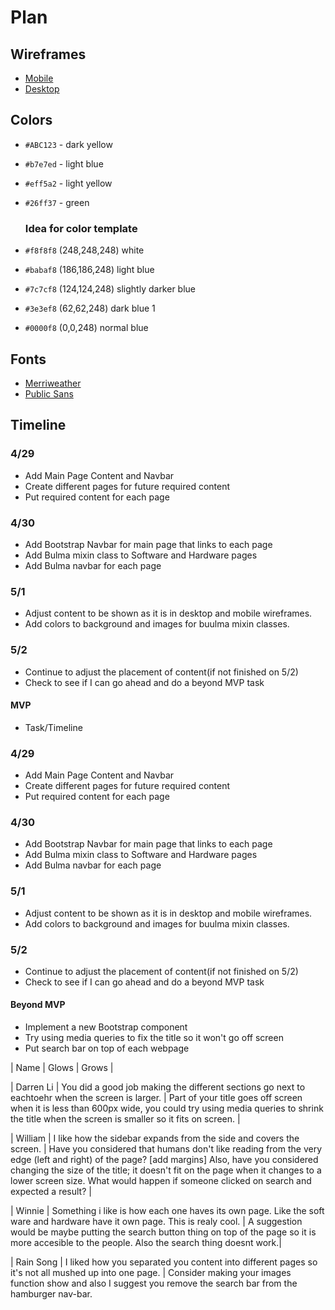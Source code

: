 # Plan

## Wireframes
* [Mobile](https://wireframe.cc/e8iHLQ)
* [Desktop](https://wireframe.cc/Xx3Fix)

## Colors
* `#ABC123` - dark yellow
* `#b7e7ed` - light blue
* `#eff5a2` - light yellow
* `#26ff37` - green

  ### Idea for color template
* `#f8f8f8`	(248,248,248) white
* `#babaf8`	(186,186,248) light blue
* `#7c7cf8`	(124,124,248) slightly darker blue
* `#3e3ef8`	(62,62,248) dark blue 1
* `#0000f8`	(0,0,248) normal blue
## Fonts
* [Merriweather](https://fonts.googleapis.com/css2family=Butcherman&family=Comic+Neue:ital,wght@0,300;0,400;0,700;1,300;1,400;1,700&family=Fontdiner+Swanky&family=Merriweather:ital,wght@0,300;0,400;0,700;0,900;1,300;1,400;1,700;1,900&family=Montserrat:ital,wght@0,100..900;1,100..900&family=Public+Sans:ital,wght@0,100..900;1,100..900&family=Roboto:ital,wght@0,100;0,300;0,400;0,500;0,700;0,900;1,100;1,300;1,400;1,500;1,700;1,900&family=Tagesschrift&family=Teko:wght@300..700&display=swap)
* [Public Sans](https://fonts.googleapis.com/css2?family=Butcherman&family=Comic+Neue:ital,wght@0,300;0,400;0,700;1,300;1,400;1,700&family=Fontdiner+Swanky&family=Merriweather:ital,wght@0,300;0,400;0,700;0,900;1,300;1,400;1,700;1,900&family=Montserrat:ital,wght@0,100..900;1,100..900&family=Public+Sans:ital,wght@0,100..900;1,100..900&family=Roboto:ital,wght@0,100;0,300;0,400;0,500;0,700;0,900;1,100;1,300;1,400;1,500;1,700;1,900&family=Tagesschrift&family=Teko:wght@300..700&display=swap)


## Timeline

### 4/29
* Add Main Page Content and Navbar
* Create different pages for future required content
* Put required content for each page


### 4/30
* Add Bootstrap Navbar for main page that links to each page
* Add Bulma mixin class to Software and Hardware pages
* Add Bulma navbar for each page


### 5/1
* Adjust content to be shown as it is in desktop and mobile wireframes.
* Add colors to background and images for buulma mixin classes.
### 5/2
* Continue to adjust the placement of content(if not finished on 5/2)
* Check to see if I can go ahead and do a beyond MVP task






#### MVP

* Task/Timeline

### 4/29
* Add Main Page Content and Navbar
* Create different pages for future required content
* Put required content for each page


### 4/30
* Add Bootstrap Navbar for main page that links to each page
* Add Bulma mixin class to Software and Hardware pages
* Add Bulma navbar for each page


### 5/1
* Adjust content to be shown as it is in desktop and mobile wireframes.
* Add colors to background and images for buulma mixin classes.
### 5/2
* Continue to adjust the placement of content(if not finished on 5/2)
* Check to see if I can go ahead and do a beyond MVP task
  

#### Beyond MVP

* Implement a new Bootstrap component
*  Try using media queries to fix the title so it won't go off screen
*  Put search bar on top of each webpage









| Name | Glows | Grows |

| Darren Li | You did  a good job making the different sections go next to eachtoehr when the screen is larger. | Part of your title goes off screen when it is less than 600px wide, you could try using media queries to shrink the title when the screen is smaller so it fits on screen. |

| William | I like how the sidebar expands from the side and covers the screen. | Have you considered that humans don't like reading from the very edge (left and right) of the page? [add margins] Also, have you considered changing the size of the title; it doesn't fit on the page when it changes to a lower screen size. What would happen if someone clicked on search and expected a result? |

| Winnie | Something i like is how each one haves its own page. Like the soft ware and hardware have it own page. This is realy cool. | A suggestion would be maybe putting the search button thing on top of the page so it is more accesible to the people. Also the search thing doesnt work.|

| Rain Song | I liked how you separated you content into different pages so it's not all mushed up into one page. | Consider making your images function show and also I suggest you remove the search bar from the hamburger nav-bar. 

